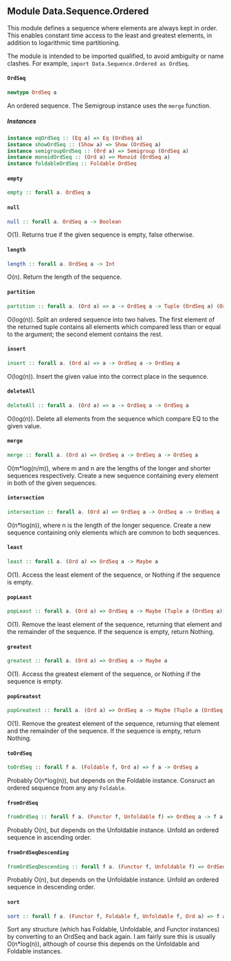 ## Module Data.Sequence.Ordered

This module defines a sequence where elements are always kept in
order. This enables constant time access to the least and greatest
elements, in addition to logarithmic time partitioning.

The module is intended to be imported qualified, to avoid ambiguity or
name clashes. For example, `import Data.Sequence.Ordered as OrdSeq`.

#### `OrdSeq`

``` purescript
newtype OrdSeq a
```

An ordered sequence. The Semigroup instance uses the `merge` function.

##### Instances
``` purescript
instance eqOrdSeq :: (Eq a) => Eq (OrdSeq a)
instance showOrdSeq :: (Show a) => Show (OrdSeq a)
instance semigroupOrdSeq :: (Ord a) => Semigroup (OrdSeq a)
instance monoidOrdSeq :: (Ord a) => Monoid (OrdSeq a)
instance foldableOrdSeq :: Foldable OrdSeq
```

#### `empty`

``` purescript
empty :: forall a. OrdSeq a
```

#### `null`

``` purescript
null :: forall a. OrdSeq a -> Boolean
```

O(1). Returns true if the given sequence is empty, false otherwise.

#### `length`

``` purescript
length :: forall a. OrdSeq a -> Int
```

O(n). Return the length of the sequence.

#### `partition`

``` purescript
partition :: forall a. (Ord a) => a -> OrdSeq a -> Tuple (OrdSeq a) (OrdSeq a)
```

O(log(n)). Split an ordered sequence into two halves. The first element
of the returned tuple contains all elements which compared less than or
equal to the argument; the second element contains the rest.

#### `insert`

``` purescript
insert :: forall a. (Ord a) => a -> OrdSeq a -> OrdSeq a
```

O(log(n)). Insert the given value into the correct place in the sequence.

#### `deleteAll`

``` purescript
deleteAll :: forall a. (Ord a) => a -> OrdSeq a -> OrdSeq a
```

O(log(n)). Delete all elements from the sequence which compare EQ to the
given value.

#### `merge`

``` purescript
merge :: forall a. (Ord a) => OrdSeq a -> OrdSeq a -> OrdSeq a
```

O(m*log(n/m)), where m and n are the lengths of the longer and shorter
sequences respectively. Create a new sequence containing every element
in both of the given sequences.

#### `intersection`

``` purescript
intersection :: forall a. (Ord a) => OrdSeq a -> OrdSeq a -> OrdSeq a
```

O(n*log(n)), where n is the length of the longer sequence. Create a new
sequence containing only elements which are common to both sequences.

#### `least`

``` purescript
least :: forall a. (Ord a) => OrdSeq a -> Maybe a
```

O(1). Access the least element of the sequence, or Nothing if the sequence
is empty.

#### `popLeast`

``` purescript
popLeast :: forall a. (Ord a) => OrdSeq a -> Maybe (Tuple a (OrdSeq a))
```

O(1). Remove the least element of the sequence, returning that element and
the remainder of the sequence. If the sequence is empty, return Nothing.

#### `greatest`

``` purescript
greatest :: forall a. (Ord a) => OrdSeq a -> Maybe a
```

O(1). Access the greatest element of the sequence, or Nothing if the
sequence is empty.

#### `popGreatest`

``` purescript
popGreatest :: forall a. (Ord a) => OrdSeq a -> Maybe (Tuple a (OrdSeq a))
```

O(1). Remove the greatest element of the sequence, returning that element
and the remainder of the sequence. If the sequence is empty, return
Nothing.

#### `toOrdSeq`

``` purescript
toOrdSeq :: forall f a. (Foldable f, Ord a) => f a -> OrdSeq a
```

Probably O(n*log(n)), but depends on the Foldable instance. Consruct an
ordered sequence from any any `Foldable`.

#### `fromOrdSeq`

``` purescript
fromOrdSeq :: forall f a. (Functor f, Unfoldable f) => OrdSeq a -> f a
```

Probably O(n), but depends on the Unfoldable instance. Unfold an ordered
sequence in ascending order.

#### `fromOrdSeqDescending`

``` purescript
fromOrdSeqDescending :: forall f a. (Functor f, Unfoldable f) => OrdSeq a -> f a
```

Probably O(n), but depends on the Unfoldable instance. Unfold an ordered
sequence in descending order.

#### `sort`

``` purescript
sort :: forall f a. (Functor f, Foldable f, Unfoldable f, Ord a) => f a -> f a
```

Sort any structure (which has Foldable, Unfoldable, and Functor instances)
by converting to an OrdSeq and back again. I am fairly sure this is
usually O(n*log(n)), although of course this depends on the Unfoldable and
Foldable instances.


